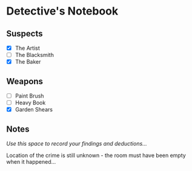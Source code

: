 # Detective's Notebook

## Suspects
- [x] The Artist
- [ ] The Blacksmith
- [x] The Baker

## Weapons
- [ ] Paint Brush
- [ ] Heavy Book
- [x] Garden Shears

## Notes
*Use this space to record your findings and deductions...*

Location of the crime is still unknown - the room must have been empty when it happened...
